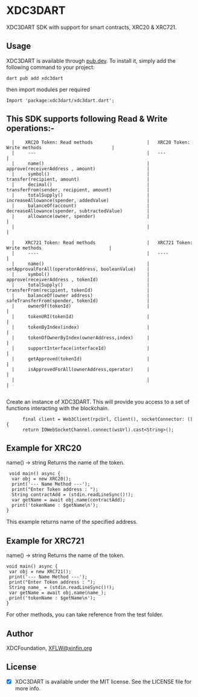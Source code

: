 # XDC3DART


XDC3DART SDK with support for smart contracts, XRC20 & XRC721.

## Usage
XDC3DART is available through [pub.dev](https://pub.dev). To install
it, simply add the following command to your project:

```
dart pub add xdc3dart
```

then import modules per required 
```
Import 'package:xdc3dart/xdc3dart.dart';
```


## This SDK supports following Read & Write operations:-
```
  |    XRC20 Token: Read methods                    |   XRC20 Token: Write methods                          |
  |     ---                                         |   ---                                                 | 
  |     name()                                      |   approve(receiverAddress , amount)                   |
  |     symbol()                                    |   transfer(recipient, amount)                         |
  |     decimal()                                   |   transferFrom(sender, recipient, amount)             |
  |     totalSupply()                               |   increaseAllowance(spender, addedValue)              |
  |     balanceOf(account)                          |   decreaseAllowance(spender, subtractedValue)         |
  |     allowance(owner, spender)                   |                                                       |
  |                                                 |                                                       |
                                            
  |    XRC721 Token: Read methods                   |   XRC721 Token: Write methods                         |
  |     ----                                        |   ----                                                |
  |     name()                                      |   setApprovalForAll(operatorAddress, booleanValue)    |
  |     symbol()                                    |   approve(receiverAddress , tokenId)                  |
  |     totalSupply()                               |   transferFrom(recipient, tokenId)                    |
  |     balanceOf(owner address)                    |   safeTransferFrom(spender, tokenId)                  |
  |     ownerOf(tokenId)                            |                                                       |
  |     tokenURI(tokenId)                           |                                                       |
  |     tokenByIndex(index)                         |                                                       |
  |     tokenOfOwnerByIndex(ownerAddress,index)     |                                                       |
  |     supportInterface(interfaceId)               |                                                       |
  |     getApproved(tokenId)                        |                                                       |
  |     isApprovedForAll(ownerAddress,operator)     |                                                       |
  |                                                 |                                                       |
             
```

Create an instance of XDC3DART. This will provide you access to a set of functions interacting with the blockchain.
```
      final client = Web3Client(rpcUrl, Client(), socketConnector: () {
      return IOWebSocketChannel.connect(wsUrl).cast<String>();

```
## Example for XRC20
  name() → string Returns the name of the token.
  
```
 void main() async {
  var obj = new XRC20();
  print('--- Name Method ---');
  print("Enter Token address : ");
  String contractAdd = (stdin.readLineSync()!);
  var getName = await obj.name(contractAdd);
  print('tokenName : $getName\n');
}
  ```

This example returns name of the specified address.

## Example for XRC721
 name() → string Returns the name of the token.
 ```
void main() async {
  var obj = new XRC721();
  print('--- Name Method ---');
  print("Enter Token address : ");
  String name_ = (stdin.readLineSync()!);
  var getName = await obj.name(name_);
  print('tokenName : $getName\n');
}
 ```
 For other methods, you can take reference from the test folder. 
   

## Author
XDCFoundation, XFLW@xinfin.org

## License
- [x] XDC3DART is available under the MIT license. See the LICENSE file for more info.